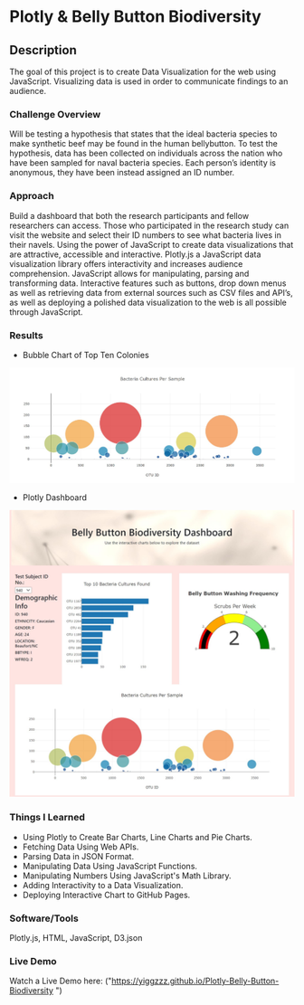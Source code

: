 # Plotly & Belly Button Biodiversity

## Description
The goal of this project is to create Data Visualization for the web using JavaScript. 
Visualizing data is used in order to communicate findings to an audience. 

### Challenge Overview
Will be testing a hypothesis that states that the ideal bacteria species to make synthetic beef may be found in the human bellybutton.
To test the hypothesis, data has been collected on individuals across the nation who have been sampled for naval bacteria species.
Each person’s identity is anonymous, they have been instead assigned an ID number. 

### Approach
Build a dashboard that both the research participants and fellow researchers can access. Those who participated in the research study can visit the website and select their ID numbers to see what bacteria lives in their navels. Using the power of JavaScript to create data visualizations that are attractive, accessible and interactive. Plotly.js a JavaScript data visualization library offers interactivity 
and increases audience comprehension. JavaScript allows for manipulating, parsing and transforming data. 
Interactive features such as buttons, drop down menus as well as retrieving data from external sources such as CSV files and API’s, 
as well as deploying a polished data visualization to the web is all possible through JavaScript.

### Results

* Bubble Chart of Top Ten Colonies

![bubble](bubble.jpg)


* Plotly Dashboard

![bubble](plotly_dashboard.jpg)


### Things I Learned
* Using Plotly to Create Bar Charts, Line Charts and Pie Charts.
* Fetching Data Using Web APIs.
* Parsing Data in JSON Format.
* Manipulating Data Using JavaScript Functions.
* Manipulating Numbers Using JavaScript's Math Library.
* Adding Interactivity to a Data Visualization.
* Deploying Interactive Chart to GitHub Pages.

### Software/Tools
Plotly.js, HTML, JavaScript, D3.json

### Live Demo
Watch a Live Demo here: ("https://yiggzzz.github.io/Plotly-Belly-Button-Biodiversity ")
